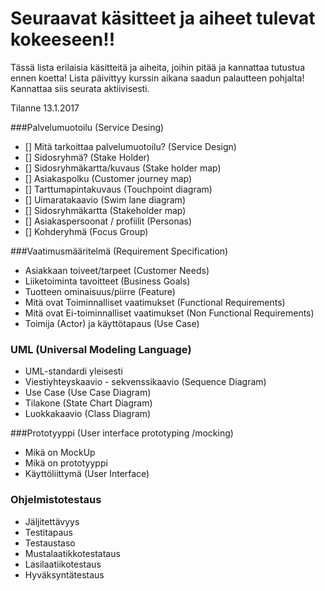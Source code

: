 # Seuraavat käsitteet ja aiheet tulevat kokeeseen!!

Tässä lista erilaisia käsitteitä ja aiheita, joihin pitää ja kannattaa tutustua ennen koetta!
Lista päivittyy kurssin aikana saadun palautteen pohjalta! Kannattaa siis seurata aktiivisesti.

Tilanne 13.1.2017

###Palvelumuotoilu (Service Desing)

- [] Mitä tarkoittaa palvelumuotoilu? (Service Design)
- [] Sidosryhmä? (Stake Holder)
- [] Sidosryhmäkartta/kuvaus (Stake holder map)
- [] Asiakaspolku (Customer journey map)
- [] Tarttumapintakuvaus (Touchpoint diagram)
- [] Uimaratakaavio (Swim lane diagram)
- [] Sidosryhmäkartta (Stakeholder map)
- [] Asiakaspersoonat / profiilit (Personas)
- [] Kohderyhmä (Focus Group)

###Vaatimusmääritelmä (Requirement Specification)

* Asiakkaan toiveet/tarpeet (Customer Needs)
* Liiketoiminta tavoitteet (Business Goals)
* Tuotteen ominaisuus/piirre (Feature)
* Mitä ovat Toiminnalliset vaatimukset (Functional Requirements)
* Mitä ovat Ei-toiminnalliset vaatimukset (Non Functional Requirements)
* Toimija (Actor) ja käyttötapaus (Use Case)

### UML (Universal Modeling Language)

* UML-standardi yleisesti
* Viestiyhteyskaavio - sekvenssikaavio (Sequence Diagram)
* Use Case (Use Case Diagram)
* Tilakone (State Chart Diagram)
* Luokkakaavio (Class Diagram)

###Prototyyppi (User interface prototyping /mocking)

* Mikä on MockUp
* Mikä on prototyyppi
* Käyttöliittymä (User Interface)
 
### Ohjelmistotestaus

* Jäljitettävyys
* Testitapaus
* Testaustaso
* Mustalaatikkotestataus
* Lasilaatiikotestaus
* Hyväksyntätestaus
